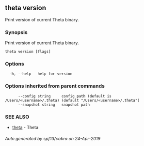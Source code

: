 ## theta version

Print version of current Theta binary.

### Synopsis

Print version of current Theta binary.

```
theta version [flags]
```

### Options

```
  -h, --help   help for version
```

### Options inherited from parent commands

```
      --config string     config path (default is /Users/<username>/.theta) (default "/Users/<username>/.theta")
      --snapshot string   snapshot path
```

### SEE ALSO

* [theta](theta.md)	 - Theta

###### Auto generated by spf13/cobra on 24-Apr-2019
